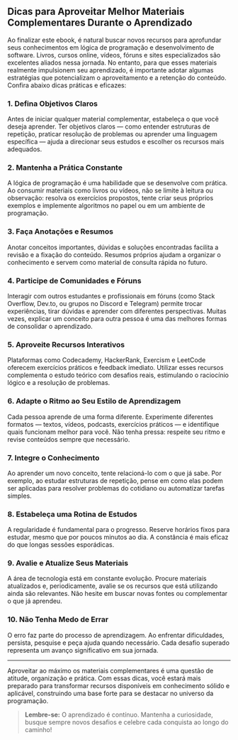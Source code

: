 
## Dicas para Aproveitar Melhor Materiais Complementares Durante o Aprendizado

Ao finalizar este ebook, é natural buscar novos recursos para aprofundar seus conhecimentos em lógica de programação e desenvolvimento de software. Livros, cursos online, vídeos, fóruns e sites especializados são excelentes aliados nessa jornada. No entanto, para que esses materiais realmente impulsionem seu aprendizado, é importante adotar algumas estratégias que potencializam o aproveitamento e a retenção do conteúdo. Confira abaixo dicas práticas e eficazes:

### 1. **Defina Objetivos Claros**

Antes de iniciar qualquer material complementar, estabeleça o que você deseja aprender. Ter objetivos claros — como entender estruturas de repetição, praticar resolução de problemas ou aprender uma linguagem específica — ajuda a direcionar seus estudos e escolher os recursos mais adequados.

### 2. **Mantenha a Prática Constante**

A lógica de programação é uma habilidade que se desenvolve com prática. Ao consumir materiais como livros ou vídeos, não se limite à leitura ou observação: resolva os exercícios propostos, tente criar seus próprios exemplos e implemente algoritmos no papel ou em um ambiente de programação.

### 3. **Faça Anotações e Resumos**

Anotar conceitos importantes, dúvidas e soluções encontradas facilita a revisão e a fixação do conteúdo. Resumos próprios ajudam a organizar o conhecimento e servem como material de consulta rápida no futuro.

### 4. **Participe de Comunidades e Fóruns**

Interagir com outros estudantes e profissionais em fóruns (como Stack Overflow, Dev.to, ou grupos no Discord e Telegram) permite trocar experiências, tirar dúvidas e aprender com diferentes perspectivas. Muitas vezes, explicar um conceito para outra pessoa é uma das melhores formas de consolidar o aprendizado.

### 5. **Aproveite Recursos Interativos**

Plataformas como Codecademy, HackerRank, Exercism e LeetCode oferecem exercícios práticos e feedback imediato. Utilizar esses recursos complementa o estudo teórico com desafios reais, estimulando o raciocínio lógico e a resolução de problemas.

### 6. **Adapte o Ritmo ao Seu Estilo de Aprendizagem**

Cada pessoa aprende de uma forma diferente. Experimente diferentes formatos — textos, vídeos, podcasts, exercícios práticos — e identifique quais funcionam melhor para você. Não tenha pressa: respeite seu ritmo e revise conteúdos sempre que necessário.

### 7. **Integre o Conhecimento**

Ao aprender um novo conceito, tente relacioná-lo com o que já sabe. Por exemplo, ao estudar estruturas de repetição, pense em como elas podem ser aplicadas para resolver problemas do cotidiano ou automatizar tarefas simples.

### 8. **Estabeleça uma Rotina de Estudos**

A regularidade é fundamental para o progresso. Reserve horários fixos para estudar, mesmo que por poucos minutos ao dia. A constância é mais eficaz do que longas sessões esporádicas.

### 9. **Avalie e Atualize Seus Materiais**

A área de tecnologia está em constante evolução. Procure materiais atualizados e, periodicamente, avalie se os recursos que está utilizando ainda são relevantes. Não hesite em buscar novas fontes ou complementar o que já aprendeu.

### 10. **Não Tenha Medo de Errar**

O erro faz parte do processo de aprendizagem. Ao enfrentar dificuldades, persista, pesquise e peça ajuda quando necessário. Cada desafio superado representa um avanço significativo em sua jornada.

---

Aproveitar ao máximo os materiais complementares é uma questão de atitude, organização e prática. Com essas dicas, você estará mais preparado para transformar recursos disponíveis em conhecimento sólido e aplicável, construindo uma base forte para se destacar no universo da programação.

> **Lembre-se:** O aprendizado é contínuo. Mantenha a curiosidade, busque sempre novos desafios e celebre cada conquista ao longo do caminho!
```
